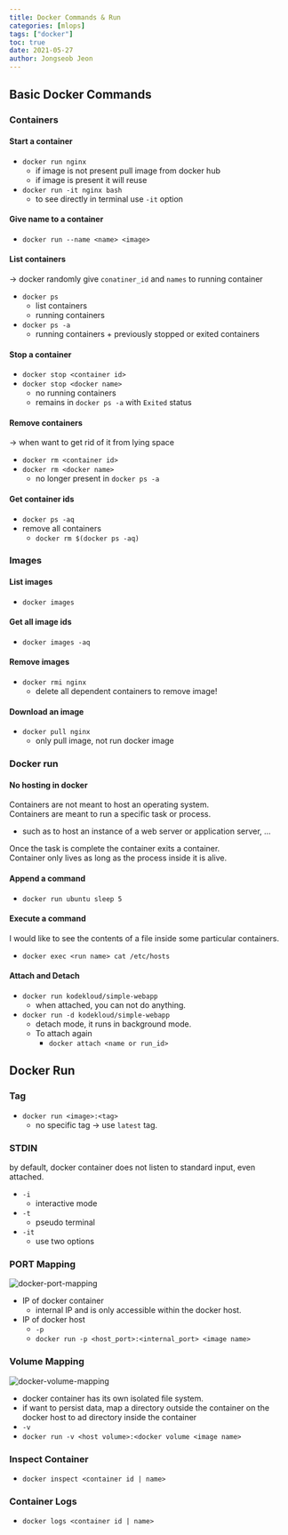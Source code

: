 ```yaml
---
title: Docker Commands & Run
categories: [mlops]
tags: ["docker"]
toc: true
date: 2021-05-27
author: Jongseob Jeon
---
```


## Basic Docker Commands
### Containers
#### Start a container
- `docker run nginx`
  - if image is not present pull image from docker hub
  - if image is present it will reuse
- `docker run -it nginx bash`
  - to see directly in terminal use `-it` option


#### Give name to a container
- `docker run --name <name> <image>`


#### List containers
→ docker randomly give `conatiner_id` and `names` to running container

- `docker ps`
  - list containers
  - running containers
- `docker ps -a`
  - running containers + previously stopped or exited containers


#### Stop a container
- `docker stop <container id>`
- `docker stop <docker name>`
  - no running containers
  - remains in `docker ps -a` with `Exited` status


#### Remove containers
→ when want to get rid of it from lying space

- `docker rm <container id>`
- `docker rm <docker name>`
  - no longer present in `docker ps -a`


#### Get container ids
- `docker ps -aq`
- remove all containers
  - `docker rm $(docker ps -aq)`



### Images
#### List images
- `docker images`


#### Get all image ids
- `docker images -aq`


#### Remove images
- `docker rmi nginx`
  - delete all dependent containers to remove image!


#### Download an image
- `docker pull nginx`
  - only pull image, not run docker image



### Docker run
#### No hosting in docker
Containers are not meant to host an operating system.  
Containers are meant to run a specific task or process.
  - such as to host an instance of a web server or application server, ...  

Once the task is complete the container exits a container.  
Container only lives as long as the process inside it is alive.


#### Append a command
- `docker run ubuntu sleep 5`


#### Execute a command
I would like to see the contents of a file inside some particular containers.

- `docker exec <run name> cat /etc/hosts`


#### Attach and Detach
- `docker run kodekloud/simple-webapp`
  - when attached, you can not do anything.
- `docker run -d kodekloud/simple-webapp`
  - detach mode, it runs in background mode.
  - To attach again
    - `docker attach <name or run_id>`



## Docker Run
### Tag
- `docker run <image>:<tag>`
  - no specific tag → use `latest`  tag.

### STDIN
by default, docker container does not listen to standard input, even attached.

- `-i`
  - interactive mode
- `-t`
  - pseudo terminal
- `-it`
  - use two options


### PORT Mapping
![docker-port-mapping](/imgs/docker/docker-0.png)

- IP of docker container
  - internal IP and is only accessible within the docker host.
- IP of docker host
  - `-p`
  - `docker run -p <host_port>:<internal_port> <image name>`



### Volume Mapping
![docker-volume-mapping](/imgs/docker/docker-1.png)

- docker container has its own isolated file system.
- if want to persist data, map a directory outside the container on the docker host to ad directory inside the container
- `-v`
- `docker run -v <host volume>:<docker volume <image name>`


### Inspect Container
- `docker inspect <container id | name>`


### Container Logs
- `docker logs <container id | name>`
